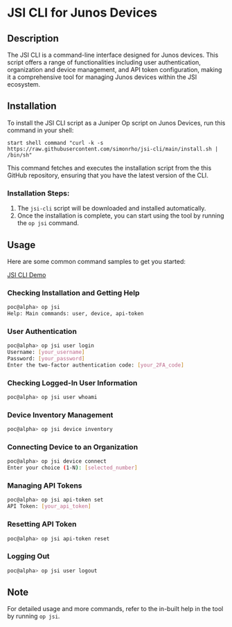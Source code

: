 # JSI CLI for Junos Devices

<!-- START doctoc generated TOC please keep comment here to allow auto update -->
<!-- END doctoc generated TOC please keep comment here to allow auto update -->

## Description
The JSI CLI is a command-line interface designed for Junos devices. This script offers a range of functionalities including user authentication, organization and device management, and API token configuration, making it a comprehensive tool for managing Junos devices within the JSI ecosystem.

## Installation
To install the JSI CLI script as a Juniper Op script on Junos Devices, run this command in your shell:

```shell
start shell command "curl -k -s https://raw.githubusercontent.com/simonrho/jsi-cli/main/install.sh | /bin/sh"
```

This command fetches and executes the installation script from the this GitHub repository, ensuring that you have the latest version of the CLI.

### Installation Steps:

1. The `jsi-cli` script will be downloaded and installed automatically.
2. Once the installation is complete, you can start using the tool by running the `op jsi` command.


## Usage

Here are some common command samples to get you started:

[JSI CLI Demo](video/jsi-cli.mp4)

### Checking Installation and Getting Help

```bash
poc@alpha> op jsi
Help: Main commands: user, device, api-token
```

### User Authentication

```bash
poc@alpha> op jsi user login
Username: [your_username]
Password: [your_password]
Enter the two-factor authentication code: [your_2FA_code]
```

### Checking Logged-In User Information

```bash
poc@alpha> op jsi user whoami
```

### Device Inventory Management

```bash
poc@alpha> op jsi device inventory
```

### Connecting Device to an Organization

```bash
poc@alpha> op jsi device connect
Enter your choice (1-N): [selected_number]
```

### Managing API Tokens

```bash
poc@alpha> op jsi api-token set
API Token: [your_api_token]
```

### Resetting API Token

```bash
poc@alpha> op jsi api-token reset
```

### Logging Out

```bash
poc@alpha> op jsi user logout
```

## Note

For detailed usage and more commands, refer to the in-built help in the tool by running `op jsi`.

